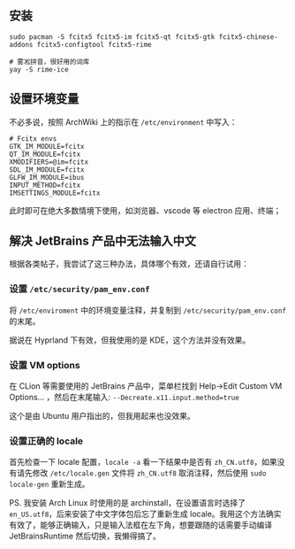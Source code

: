 ## 安装
```shell
sudo pacman -S fcitx5 fcitx5-im fcitx5-qt fcitx5-gtk fcitx5-chinese-addons fcitx5-configtool fcitx5-rime

# 雾凇拼音，很好用的词库
yay -S rime-ice
```

## 设置环境变量
不必多说，按照 ArchWiki 上的指示在 `/etc/environment` 中写入：
```
# Fcitx envs  
GTK_IM_MODULE=fcitx  
QT_IM_MODULE=fcitx  
XMODIFIERS=@im=fcitx  
SDL_IM_MODULE=fcitx  
GLFW_IM_MODULE=ibus  
INPUT_METHOD=fcitx  
IMSETTINGS_MODULE=fcitx
```
此时即可在绝大多数情境下使用，如浏览器、vscode 等 electron 应用、终端；

## 解决 JetBrains 产品中无法输入中文
根据各类帖子，我尝试了这三种办法，具体哪个有效，还请自行试用：

### 设置 `/etc/security/pam_env.conf`
将 `/etc/enviroment` 中的环境变量注释，并复制到 `/etc/security/pam_env.conf` 的末尾。

据说在 Hyprland 下有效，但我使用的是 KDE，这个方法并没有效果。

### 设置 VM options
在 CLion 等需要使用的 JetBrains 产品中，菜单栏找到 Help->Edit Custom VM Options... ，然后在末尾输入: `--Decreate.x11.input.method=true`

这个是由 Ubuntu 用户指出的，但我用起来也没效果。

### 设置正确的 locale
首先检查一下 locale 配置，`locale -a` 看一下结果中是否有 `zh_CN.utf8`，如果没有请先修改 `/etc/locale.gen` 文件将 `zh_CN.utf8` 取消注释，然后使用 `sudo locale-gen` 重新生成。

PS. 我安装 Arch Linux 时使用的是 archinstall，在设置语言时选择了 `en_US.utf8`，后来安装了中文字体包后忘了重新生成 locale。我用这个方法确实有效了，能够正确输入，只是输入法框在左下角，想要跟随的话需要手动编译 JetBrainsRuntime 然后切换，我懒得搞了。
